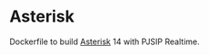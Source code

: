 # Asterisk

Dockerfile to build [Asterisk](https://github.com/asterisk/asterisk) 14 with PJSIP Realtime.